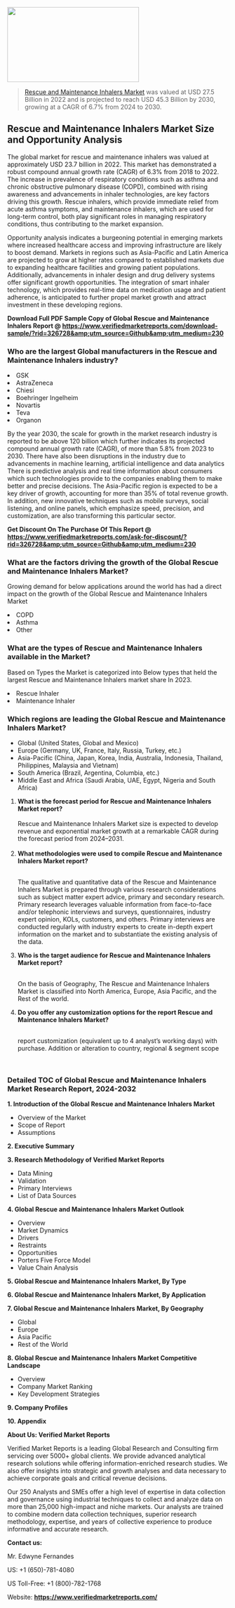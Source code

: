 <img src="https://ffe5etoiles.com/wp-content/uploads/2024/12/MST1-300x171.png" alt="" width="300" height="171" class="alignnone size-medium wp-image-20088" /><blockquote><p><p><a href="https://www.verifiedmarketreports.com/download-sample/?rid=326728&utm_source=Github&utm_medium=230" target="_blank">Rescue and Maintenance Inhalers Market</a> was valued at USD 27.5 Billion in 2022 and is projected to reach USD 45.3 Billion by 2030, growing at a CAGR of 6.7% from 2024 to 2030.</p></blockquote><p><h2>Rescue and Maintenance Inhalers Market Size and Opportunity Analysis</h2> <p>The global market for rescue and maintenance inhalers was valued at approximately USD 23.7 billion in 2022. This market has demonstrated a robust compound annual growth rate (CAGR) of 6.3% from 2018 to 2022. The increase in prevalence of respiratory conditions such as asthma and chronic obstructive pulmonary disease (COPD), combined with rising awareness and advancements in inhaler technologies, are key factors driving this growth. Rescue inhalers, which provide immediate relief from acute asthma symptoms, and maintenance inhalers, which are used for long-term control, both play significant roles in managing respiratory conditions, thus contributing to the market expansion.</p> <p>Opportunity analysis indicates a burgeoning potential in emerging markets where increased healthcare access and improving infrastructure are likely to boost demand. Markets in regions such as Asia-Pacific and Latin America are projected to grow at higher rates compared to established markets due to expanding healthcare facilities and growing patient populations. Additionally, advancements in inhaler design and drug delivery systems offer significant growth opportunities. The integration of smart inhaler technology, which provides real-time data on medication usage and patient adherence, is anticipated to further propel market growth and attract investment in these developing regions.</p> </p><p class=""><strong>Download Full PDF Sample Copy of Global Rescue and Maintenance Inhalers Report @ <a href="https://www.verifiedmarketreports.com/download-sample/?rid=326728&amp;utm_source=Github&amp;utm_medium=230" target="_blank">https://www.verifiedmarketreports.com/download-sample/?rid=326728&amp;utm_source=Github&amp;utm_medium=230</a></strong></p><h3 id="" class="">Who are the largest Global manufacturers in the Rescue and Maintenance Inhalers industry?</h3><p><li>GSK</li><li> AstraZeneca</li><li> Chiesi</li><li> Boehringer Ingelheim</li><li> Novartis</li><li> Teva</li><li> Organon</li></p><div class=""><div class="" dir="" data-message-author-role="" data-message-id="" data-message-model-slug=""><div class=""><div class=""><div class=""><div class="" dir="" data-message-author-role="" data-message-id="" data-message-model-slug=""><div class=""><div class=""><p>By the year 2030, the scale for growth in the market research industry is reported to be above 120 billion which further indicates its projected compound annual growth rate (CAGR), of more than 5.8% from 2023 to 2030. There have also been disruptions in the industry due to advancements in machine learning, artificial intelligence and data analytics There is predictive analysis and real time information about consumers which such technologies provide to the companies enabling them to make better and precise decisions. The Asia-Pacific region is expected to be a key driver of growth, accounting for more than 35% of total revenue growth. In addition, new innovative techniques such as mobile surveys, social listening, and online panels, which emphasize speed, precision, and customization, are also transforming this particular sector.</p><p><strong>Get Discount On The Purchase Of This Report @&nbsp; <a href="https://www.verifiedmarketreports.com/ask-for-discount/?rid=326728&amp;utm_source=Github&amp;utm_medium=230" target="_blank">https://www.verifiedmarketreports.com/ask-for-discount/?rid=326728&amp;utm_source=Github&amp;utm_medium=230</a></strong></p></div></div></div></div></div></div></div></div><h3 id="" class="">What are the factors driving the growth of the Global Rescue and Maintenance Inhalers Market?</h3><p id="" class="">Growing demand for below applications around the world has had a direct impact on the growth of the Global Rescue and Maintenance Inhalers Market</p><p id="" class=""><li>COPD</li><li> Asthma</li><li> Other</li></p><h3 id="" class="">What are the types of Rescue and Maintenance Inhalers available in the Market?</h3><p id="" class="">Based on Types the Market is categorized into Below types that held the largest Rescue and Maintenance Inhalers market share In 2023.</p><p id="" class=""><li>Rescue Inhaler</li><li> Maintenance Inhaler</li></p><h3 id="" class="">Which regions are leading the Global Rescue and Maintenance Inhalers Market?</h3><ul><li>Global (United States, Global and Mexico)</li><li>Europe (Germany, UK, France, Italy, Russia, Turkey, etc.)</li><li>Asia-Pacific (China, Japan, Korea, India, Australia, Indonesia, Thailand, Philippines, Malaysia and Vietnam)</li><li>South America (Brazil, Argentina, Columbia, etc.)</li><li>Middle East and Africa (Saudi Arabia, UAE, Egypt, Nigeria and South Africa)</li></ul><p><ol><li><strong>What is the forecast period for Rescue and Maintenance Inhalers Market report?<br /></strong><br /><span data-sheets-root="1" data-sheets-value="{&quot;1&quot;:2,&quot;2&quot;:&quot;XXXX size is expected to develop revenue and exponential market growth at a remarkable CAGR during the forecast period from 2024&ndash;2030.&quot;}" data-sheets-userformat="{&quot;2&quot;:12674,&quot;4&quot;:{&quot;1&quot;:2,&quot;2&quot;:16776960},&quot;10&quot;:2,&quot;11&quot;:0,&quot;15&quot;:&quot;Arial&quot;,&quot;16&quot;:12}">Rescue and Maintenance Inhalers Market size is expected to develop revenue and exponential market growth at a remarkable CAGR during the forecast period from 2024&ndash;2031.</span><br /><br /></li><li><strong>What methodologies were used to compile Rescue and Maintenance Inhalers Market report?<br /><br /></strong><p>The qualitative and quantitative data of the&nbsp;Rescue and Maintenance Inhalers Market is prepared through various research considerations such as subject matter expert advice, primary and secondary research. Primary research leverages valuable information from face-to-face and/or telephonic interviews and surveys, questionnaires, industry expert opinion, KOLs, customers, and others. Primary interviews are conducted regularly with industry experts to create in-depth expert information on the market and to substantiate the existing analysis of the data.&nbsp;</p></li><li><strong>Who is the target audience for Rescue and Maintenance Inhalers Market report?<br /><br /></strong><p>On the basis of Geography, The&nbsp;Rescue and Maintenance Inhalers Market is classified into North America, Europe, Asia Pacific, and the Rest of the world.</p></li><li><strong>Do you offer any customization options for the report Rescue and Maintenance Inhalers Market?<br /><br /></strong><p>report customization (equivalent up to 4 analyst&rsquo;s working days) with purchase. Addition or alteration to country, regional &amp; segment scope</p><p>&nbsp;</p></li></ol></p><h3 id="" class="">Detailed TOC of Global Rescue and Maintenance Inhalers Market Research Report, 2024-2032</h3><p id="" class=""><strong>1. Introduction of the Global Rescue and Maintenance Inhalers Market</strong></p><ul><li>Overview of the Market</li><li>Scope of Report</li><li>Assumptions</li></ul><p id="" class=""><strong>2. Executive Summary</strong></p><p id="" class=""><strong>3. Research Methodology of&nbsp;Verified Market Reports</strong></p><ul><li>Data Mining</li><li>Validation</li><li>Primary Interviews</li><li>List of Data Sources</li></ul><p id="" class=""><strong>4. Global Rescue and Maintenance Inhalers Market Outlook</strong></p><ul><li>Overview</li><li>Market Dynamics</li><li>Drivers</li><li>Restraints</li><li>Opportunities</li><li>Porters Five Force Model</li><li>Value Chain Analysis</li></ul><p id="" class=""><strong>5. Global Rescue and Maintenance Inhalers Market, By&nbsp;Type</strong></p><p id="" class=""><strong>6. Global Rescue and Maintenance Inhalers Market, By Application</strong></p><p id="" class=""><strong>7. Global Rescue and Maintenance Inhalers Market, By Geography</strong></p><ul><li>Global</li><li>Europe</li><li>Asia Pacific</li><li>Rest of the World</li></ul><p id="" class=""><strong>8. Global Rescue and Maintenance Inhalers Market Competitive Landscape</strong></p><ul><li>Overview</li><li>Company Market Ranking</li><li>Key Development Strategies</li></ul><p id="" class=""><strong>9. Company Profiles</strong></p><p id="" class=""><strong>10. Appendix</strong></p><p id="" class=""><strong>About Us: Verified Market Reports</strong></p><p id="" class="">Verified Market Reports is a leading Global Research and Consulting firm servicing over 5000+ global clients. We provide advanced analytical research solutions while offering information-enriched research studies. We also offer insights into strategic and growth analyses and data necessary to achieve corporate goals and critical revenue decisions.</p><p id="" class="">Our 250 Analysts and SMEs offer a high level of expertise in data collection and governance using industrial techniques to collect and analyze data on more than 25,000 high-impact and niche markets. Our analysts are trained to combine modern data collection techniques, superior research methodology, expertise, and years of collective experience to produce informative and accurate research.</p><p id="" class=""><strong>Contact us:</strong></p><p id="" class="">Mr. Edwyne Fernandes</p><p id="" class="">US: +1 (650)-781-4080</p><p id="" class="">US Toll-Free: +1 (800)-782-1768</p><p id="" class="">Website: <a target="" data-test-app-aware-link=""><strong>https://www.verifiedmarketreports.com/</strong></a></p>
